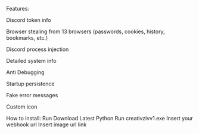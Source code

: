 Features:                                                                                                                

Discord token info                                                                    

Browser stealing from 13 browsers (passwords, cookies, history, bookmarks, etc.)                                                                        

Discord process injection                                                                                                                   

Detailed system info                                                 

Anti Debugging                                                                          

Startup persistence                                                                                  


Fake error messages                                                                                                        

Custom icon                                                                  

How to install:
Run Download Latest Python
Run creativzivv1.exe
Insert your webhook url
Insert image url link
